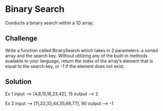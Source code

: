 # Binary Search
Conducts a binary search within a 1D array.

## Challenge
Write a function called BinarySearch which takes in 2 parameters: a sorted array and the search key. Without utilizing any of the built-in methods available to your language, return the index of the array’s element that is equal to the search key, or -1 if the element does not exist.

## Solution
Ex 1
input --> [4,8,15,16,23,42], 15 
output --> 2

Ex 2 
input --> [11,22,33,44,55,66,77], 90 
output --> -1

